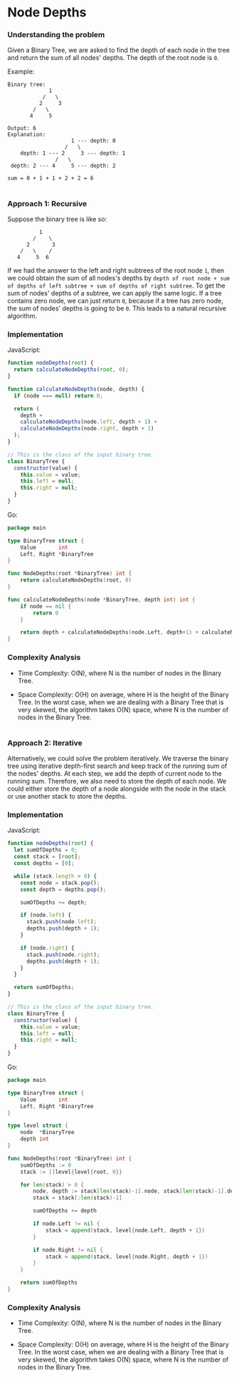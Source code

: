 # Node Depths

### Understanding the problem

Given a Binary Tree, we are asked to find the depth of each node in the tree and return the sum of all nodes' depths. The depth of the root node is `0`.

Example:

```
Binary tree:
             1
           /   \
          2     3
        /   \
       4     5

Output: 6
Explanation:
                    1 --- depth: 0
                  /   \
    depth: 1 --- 2     3 --- depth: 1
               /   \
 depth: 2 --- 4     5 --- depth: 2

sum = 0 + 1 + 1 + 2 + 2 = 6
```

#

### Approach 1: Recursive

Suppose the binary tree is like so:

```
          1
        /    \
      2       3
    /   \    /
   4     5  6
```

If we had the answer to the left and right subtrees of the root node `1`, then we could obtain the sum of all nodes's depths by `depth of root node + sum of depths of left subtree + sum of depths of right subtree`. To get the sum of nodes' depths of a subtree, we can apply the same logic. If a tree contains zero node, we can just return `0`, because if a tree has zero node, the sum of nodes' depths is going to be `0`. This leads to a natural recursive algorithm.

### Implementation

JavaScript:

```js
function nodeDepths(root) {
  return calculateNodeDepths(root, 0);
}

function calculateNodeDepths(node, depth) {
  if (node === null) return 0;

  return (
    depth +
    calculateNodeDepths(node.left, depth + 1) +
    calculateNodeDepths(node.right, depth + 1)
  );
}

// This is the class of the input binary tree.
class BinaryTree {
  constructor(value) {
    this.value = value;
    this.left = null;
    this.right = null;
  }
}
```

Go:

```go
package main

type BinaryTree struct {
	Value       int
	Left, Right *BinaryTree
}

func NodeDepths(root *BinaryTree) int {
	return calculateNodeDepths(root, 0)
}

func calculateNodeDepths(node *BinaryTree, depth int) int {
	if node == nil {
		return 0
	}

	return depth + calculateNodeDepths(node.Left, depth+1) + calculateNodeDepths(node.Right, depth+1)
}
```

### Complexity Analysis

- Time Complexity: O(N), where N is the number of nodes in the Binary Tree.

- Space Complexity: O(H) on average, where H is the height of the Binary Tree. In the worst case, when we are dealing with a Binary Tree that is very skewed, the algorithm takes O(N) space, where N is the number of nodes in the Binary Tree.

#

### Approach 2: Iterative

Alternatively, we could solve the problem iteratively. We traverse the binary tree using iterative depth-first search and keep track of the running sum of the nodes' depths. At each step, we add the depth of current node to the running sum. Therefore, we also need to store the depth of each node. We could either store the depth of a node alongside with the node in the stack or use another stack to store the depths.

### Implementation

JavaScript:

```js
function nodeDepths(root) {
  let sumOfDepths = 0;
  const stack = [root];
  const depths = [0];

  while (stack.length > 0) {
    const node = stack.pop();
    const depth = depths.pop();

    sumOfDepths += depth;

    if (node.left) {
      stack.push(node.left);
      depths.push(depth + 1);
    }

    if (node.right) {
      stack.push(node.right);
      depths.push(depth + 1);
    }
  }

  return sumOfDepths;
}

// This is the class of the input binary tree.
class BinaryTree {
  constructor(value) {
    this.value = value;
    this.left = null;
    this.right = null;
  }
}
```

Go:

```go
package main

type BinaryTree struct {
	Value       int
	Left, Right *BinaryTree
}

type level struct {
	node  *BinaryTree
	depth int
}

func NodeDepths(root *BinaryTree) int {
	sumOfDepths := 0
	stack := []level{level{root, 0}}

	for len(stack) > 0 {
		node, depth := stack[len(stack)-1].node, stack[len(stack)-1].depth
		stack = stack[:len(stack)-1]

		sumOfDepths += depth

		if node.Left != nil {
			stack = append(stack, level{node.Left, depth + 1})
		}

		if node.Right != nil {
			stack = append(stack, level{node.Right, depth + 1})
		}
	}

	return sumOfDepths
}
```

### Complexity Analysis

- Time Complexity: O(N), where N is the number of nodes in the Binary Tree.

- Space Complexity: O(H) on average, where H is the height of the Binary Tree. In the worst case, when we are dealing with a Binary Tree that is very skewed, the algorithm takes O(N) space, where N is the number of nodes in the Binary Tree.
